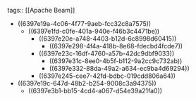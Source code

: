 tags:: [[Apache Beam]]

- ((6397e19a-4c06-4f77-9aeb-fcc32c8a7575))
	- ((6397e1fd-c0fe-401a-940e-f46b3c4471be))
		- ((6397e20e-a748-4403-b12d-6c8998d60415))
			- ((6397e298-4f4a-418b-8e68-fdecbd4fcde7))
		- ((6397e23c-16df-4760-a57b-42dc9dbf9033))
			- ((6397e31c-8ee0-4b5f-b112-9a2cc9c732ab))
			- ((6397e332-88da-49a2-a634-ec9ba4d69294))
		- ((6397e245-cee7-42fd-bdbc-019cdd806a64))
- ((6397e19c-647d-48b2-b254-9008c3a94375))
	- ((6397e3b1-bb15-4cd4-a067-d54e39a21fa0))